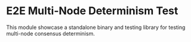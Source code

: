 # E2E Multi-Node Determinism Test

This module showcase a standalone binary and testing library for testing multi-node consensus determinism.
